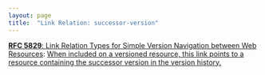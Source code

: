 ```yaml
---
layout: page
title:  "Link Relation: successor-version"
---
```


[**RFC 5829**: Link Relation Types for Simple Version Navigation between Web Resources](/specs/IETF/RFC/5829 "This specification defines a set of link relation types that may be used on Web resources for navigation between a resource and other resources related to version control, such as past versions and working copies."): [When included on a versioned resource, this link points to a resource containing the successor version in the version history.](http://tools.ietf.org/html/rfc5829#section-3.6)

